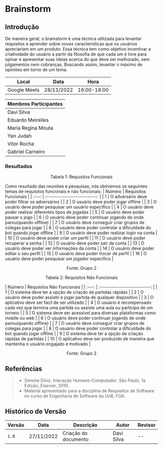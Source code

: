 # Brainstorm 

## Introdução

De maneira geral, o brainstorm é uma técnica utilizada para levantar requisitos e aprender sobre novas características que os usuários apreciariam em um produto. Essa técnica tem como objetivo incentivar a criatividade do usuário a partir da filosofia de que cada um é livre para opinar e apresentar suas ideias acerca do que deve ser melhorado, sem julgamentos nem cobranças. Buscando assim, levantar o máximo de opiniões em torno de um tema.


| Local | Data | Hora |
|-------|------|------|
| Google Meets | 28/11/2022 | 16:00-18:00 |

|Membros Participantes|
|---------------------|
|Davi Silva|
|Eduardo Meirelles|
|Maria Regina Mouta|
|Yan Judah|
|Vitor Rocha|
|Gabriel Carneiro|

### Resultados

<div style="text-align: center">
<p>Tabela 1: Requisitos Funcionais</p>
</div>
Como resultado das reuniões e pesquisas, nós obtivemos os seguintes temas de requisitos funcionais e não funcionais:
| Número | Requisitos Funcionais |
| :---: | :--------------------------: |
| 1   | O adversário deve poder filtrar os adversários |
| 2   | O usuário deve poder jogar offline |
| 3   | O usuário deve poder pesquisar um usuário específico |
| 4   | O usuário deve poder realizar diferentes tipos de jogadas |
| 5   | O usuário deve poder pausar o jogo |
| 6   | O usuário deve poder continuar jogando de onde parou(quando offline) |
| 7   | O usuário deve conseguir criar grupos de colegas para jogar |
| 8   | O usuário deve poder controlar a dificuldade do bot quando jogar offline |
| 9   | O usuário deve poder realizar login na conta |
| 10  | O usuário deve poder criar um perfil |
| 11  | O usuário deve poder recuperar a senha |
| 12  | O usuário deve poder sair da conta |
| 13  | O usuário deve poder ver informações da conta |
| 14  | O usuário deve poder editar o seu perfil |
| 15  | O usuário deve poder trocar de perfil |
| 16  | O usuário deve poder pesquisar um jogador específico |


<div style="text-align: center">
<p>Fonte: Grupo 2</p>
</div>

<div style="text-align: center">
<p>Tabela 2: Requisitos Não Funcionais</p>
</div>
| Número | Requisitos Não Funcionais |
| :---: | :--------------------------: |
| 1   | O sistema deve ter a opção de criação de partidas rápidas |
| 2   | O usuário deve poder assistir e jogar partida de qualquer dispositivo |
| 3   | O aplicativo deve ser fácil de ser utilizado |
| 4   | O usuário é recompensado cada vez que termina uma partida ou assiste uma aula ou participa de um torneio |
| 5   | O sistema deve ser acessível para diversas plataformas como mobile ou web  |
| 6   | O usuário deve poder continuar jogando de onde parou(quando offline) |
| 7   | O usuário deve conseguir criar grupos de colegas para jogar |
| 8   | O usuário deve poder controlar a dificuldade do bot quando jogar offline |
| 9   | O sistema deve ter a opção de criação rápidas de partidas |
| 10  | O aplicativo deve ser produzido de maneira que mantenha o usuário engajado e motivado |

<div style="text-align: center">
<p>Fonte: Grupo 2</p>
</div>

## Referências 
> - Simone Diniz, Interação Humano-Computador. São Paulo, 1a Edição, Elsevier, 2010.
> - Material apresentado para a disciplina de Requisitos de Software no curso de Engenharia de Software da UnB, FGA.

## Histórico de Versão

| Versão | Data       | Descrição            | Autor         | Revisor          |
| ------ | ---------- | -------------------- | ------------- | ---------------- |
| `1.0`  | 27/11/2022 | Criação do documento | Davi Silva | -- |



